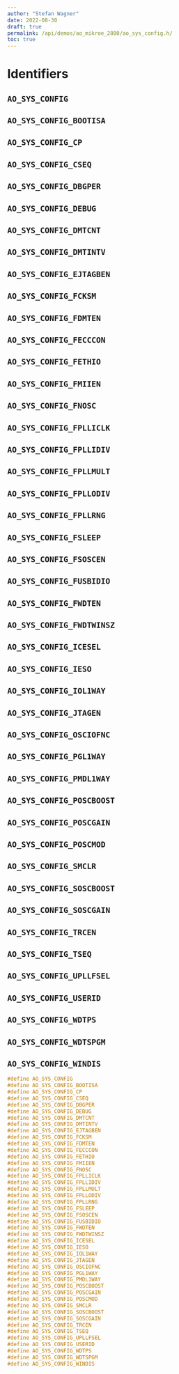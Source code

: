 ```yaml
---
author: "Stefan Wagner"
date: 2022-08-30
draft: true
permalink: /api/demos/ao_mikroe_2800/ao_sys_config.h/
toc: true
---
```


# Identifiers

## `AO_SYS_CONFIG`
## `AO_SYS_CONFIG_BOOTISA`
## `AO_SYS_CONFIG_CP`
## `AO_SYS_CONFIG_CSEQ`
## `AO_SYS_CONFIG_DBGPER`
## `AO_SYS_CONFIG_DEBUG`
## `AO_SYS_CONFIG_DMTCNT`
## `AO_SYS_CONFIG_DMTINTV`
## `AO_SYS_CONFIG_EJTAGBEN`
## `AO_SYS_CONFIG_FCKSM`
## `AO_SYS_CONFIG_FDMTEN`
## `AO_SYS_CONFIG_FECCCON`
## `AO_SYS_CONFIG_FETHIO`
## `AO_SYS_CONFIG_FMIIEN`
## `AO_SYS_CONFIG_FNOSC`
## `AO_SYS_CONFIG_FPLLICLK`
## `AO_SYS_CONFIG_FPLLIDIV`
## `AO_SYS_CONFIG_FPLLMULT`
## `AO_SYS_CONFIG_FPLLODIV`
## `AO_SYS_CONFIG_FPLLRNG`
## `AO_SYS_CONFIG_FSLEEP`
## `AO_SYS_CONFIG_FSOSCEN`
## `AO_SYS_CONFIG_FUSBIDIO`
## `AO_SYS_CONFIG_FWDTEN`
## `AO_SYS_CONFIG_FWDTWINSZ`
## `AO_SYS_CONFIG_ICESEL`
## `AO_SYS_CONFIG_IESO`
## `AO_SYS_CONFIG_IOL1WAY`
## `AO_SYS_CONFIG_JTAGEN`
## `AO_SYS_CONFIG_OSCIOFNC`
## `AO_SYS_CONFIG_PGL1WAY`
## `AO_SYS_CONFIG_PMDL1WAY`
## `AO_SYS_CONFIG_POSCBOOST`
## `AO_SYS_CONFIG_POSCGAIN`
## `AO_SYS_CONFIG_POSCMOD`
## `AO_SYS_CONFIG_SMCLR`
## `AO_SYS_CONFIG_SOSCBOOST`
## `AO_SYS_CONFIG_SOSCGAIN`
## `AO_SYS_CONFIG_TRCEN`
## `AO_SYS_CONFIG_TSEQ`
## `AO_SYS_CONFIG_UPLLFSEL`
## `AO_SYS_CONFIG_USERID`
## `AO_SYS_CONFIG_WDTPS`
## `AO_SYS_CONFIG_WDTSPGM`
## `AO_SYS_CONFIG_WINDIS`

```c
#define AO_SYS_CONFIG
#define AO_SYS_CONFIG_BOOTISA
#define AO_SYS_CONFIG_CP
#define AO_SYS_CONFIG_CSEQ
#define AO_SYS_CONFIG_DBGPER
#define AO_SYS_CONFIG_DEBUG
#define AO_SYS_CONFIG_DMTCNT
#define AO_SYS_CONFIG_DMTINTV
#define AO_SYS_CONFIG_EJTAGBEN
#define AO_SYS_CONFIG_FCKSM
#define AO_SYS_CONFIG_FDMTEN
#define AO_SYS_CONFIG_FECCCON
#define AO_SYS_CONFIG_FETHIO
#define AO_SYS_CONFIG_FMIIEN
#define AO_SYS_CONFIG_FNOSC
#define AO_SYS_CONFIG_FPLLICLK
#define AO_SYS_CONFIG_FPLLIDIV
#define AO_SYS_CONFIG_FPLLMULT
#define AO_SYS_CONFIG_FPLLODIV
#define AO_SYS_CONFIG_FPLLRNG
#define AO_SYS_CONFIG_FSLEEP
#define AO_SYS_CONFIG_FSOSCEN
#define AO_SYS_CONFIG_FUSBIDIO
#define AO_SYS_CONFIG_FWDTEN
#define AO_SYS_CONFIG_FWDTWINSZ
#define AO_SYS_CONFIG_ICESEL
#define AO_SYS_CONFIG_IESO
#define AO_SYS_CONFIG_IOL1WAY
#define AO_SYS_CONFIG_JTAGEN
#define AO_SYS_CONFIG_OSCIOFNC
#define AO_SYS_CONFIG_PGL1WAY
#define AO_SYS_CONFIG_PMDL1WAY
#define AO_SYS_CONFIG_POSCBOOST
#define AO_SYS_CONFIG_POSCGAIN
#define AO_SYS_CONFIG_POSCMOD
#define AO_SYS_CONFIG_SMCLR
#define AO_SYS_CONFIG_SOSCBOOST
#define AO_SYS_CONFIG_SOSCGAIN
#define AO_SYS_CONFIG_TRCEN
#define AO_SYS_CONFIG_TSEQ
#define AO_SYS_CONFIG_UPLLFSEL
#define AO_SYS_CONFIG_USERID
#define AO_SYS_CONFIG_WDTPS
#define AO_SYS_CONFIG_WDTSPGM
#define AO_SYS_CONFIG_WINDIS
```
